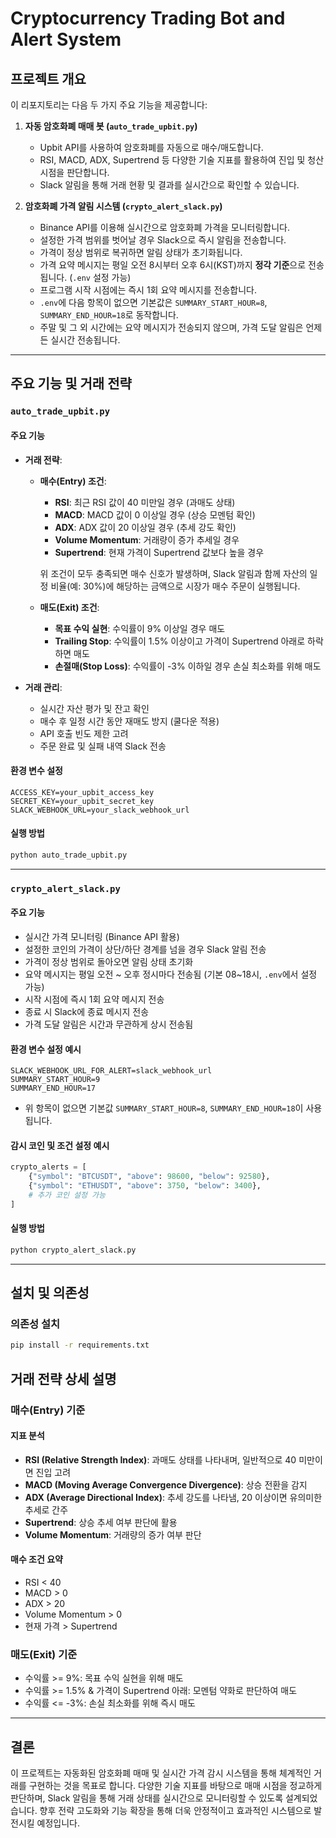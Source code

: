# Cryptocurrency Trading Bot and Alert System

## 프로젝트 개요

이 리포지토리는 다음 두 가지 주요 기능을 제공합니다:

1. **자동 암호화폐 매매 봇 (`auto_trade_upbit.py`)**  
   - Upbit API를 사용하여 암호화폐를 자동으로 매수/매도합니다.
   - RSI, MACD, ADX, Supertrend 등 다양한 기술 지표를 활용하여 진입 및 청산 시점을 판단합니다.
   - Slack 알림을 통해 거래 현황 및 결과를 실시간으로 확인할 수 있습니다.

2. **암호화폐 가격 알림 시스템 (`crypto_alert_slack.py`)**  
   - Binance API를 이용해 실시간으로 암호화폐 가격을 모니터링합니다.
   - 설정한 가격 범위를 벗어날 경우 Slack으로 즉시 알림을 전송합니다.
   - 가격이 정상 범위로 복귀하면 알림 상태가 초기화됩니다.
   - 가격 요약 메시지는 평일 오전 8시부터 오후 6시(KST)까지 **정각 기준**으로 전송됩니다. (`.env` 설정 가능)
   - 프로그램 시작 시점에는 즉시 1회 요약 메시지를 전송합니다.
   - `.env`에 다음 항목이 없으면 기본값은 `SUMMARY_START_HOUR=8`, `SUMMARY_END_HOUR=18`로 동작합니다.
   - 주말 및 그 외 시간에는 요약 메시지가 전송되지 않으며, 가격 도달 알림은 언제든 실시간 전송됩니다.

---

## 주요 기능 및 거래 전략

### `auto_trade_upbit.py`

#### 주요 기능
- **거래 전략**:
  - **매수(Entry) 조건**:
    - **RSI**: 최근 RSI 값이 40 미만일 경우 (과매도 상태)
    - **MACD**: MACD 값이 0 이상일 경우 (상승 모멘텀 확인)
    - **ADX**: ADX 값이 20 이상일 경우 (추세 강도 확인)
    - **Volume Momentum**: 거래량이 증가 추세일 경우
    - **Supertrend**: 현재 가격이 Supertrend 값보다 높을 경우

    위 조건이 모두 충족되면 매수 신호가 발생하며, Slack 알림과 함께 자산의 일정 비율(예: 30%)에 해당하는 금액으로 시장가 매수 주문이 실행됩니다.

  - **매도(Exit) 조건**:
    - **목표 수익 실현**: 수익률이 9% 이상일 경우 매도
    - **Trailing Stop**: 수익률이 1.5% 이상이고 가격이 Supertrend 아래로 하락하면 매도
    - **손절매(Stop Loss)**: 수익률이 -3% 이하일 경우 손실 최소화를 위해 매도

- **거래 관리**:
  - 실시간 자산 평가 및 잔고 확인
  - 매수 후 일정 시간 동안 재매도 방지 (쿨다운 적용)
  - API 호출 빈도 제한 고려
  - 주문 완료 및 실패 내역 Slack 전송

#### 환경 변수 설정
```env
ACCESS_KEY=your_upbit_access_key
SECRET_KEY=your_upbit_secret_key
SLACK_WEBHOOK_URL=your_slack_webhook_url
```

#### 실행 방법
```bash
python auto_trade_upbit.py
```

---

### `crypto_alert_slack.py`

#### 주요 기능
- 실시간 가격 모니터링 (Binance API 활용)
- 설정한 코인의 가격이 상단/하단 경계를 넘을 경우 Slack 알림 전송
- 가격이 정상 범위로 돌아오면 알림 상태 초기화
- 요약 메시지는 평일 오전 ~ 오후 정시마다 전송됨 (기본 08~18시, `.env`에서 설정 가능)
- 시작 시점에 즉시 1회 요약 메시지 전송
- 종료 시 Slack에 종료 메시지 전송
- 가격 도달 알림은 시간과 무관하게 상시 전송됨

#### 환경 변수 설정 예시
```env
SLACK_WEBHOOK_URL_FOR_ALERT=slack_webhook_url
SUMMARY_START_HOUR=9
SUMMARY_END_HOUR=17
```

- 위 항목이 없으면 기본값 `SUMMARY_START_HOUR=8`, `SUMMARY_END_HOUR=18`이 사용됩니다.

#### 감시 코인 및 조건 설정 예시
```python
crypto_alerts = [
    {"symbol": "BTCUSDT", "above": 98600, "below": 92580},
    {"symbol": "ETHUSDT", "above": 3750, "below": 3400},
    # 추가 코인 설정 가능
]
```

#### 실행 방법
```bash
python crypto_alert_slack.py
```

---

## 설치 및 의존성

### 의존성 설치
```bash
pip install -r requirements.txt
```

## 거래 전략 상세 설명

### 매수(Entry) 기준

#### 지표 분석
- **RSI (Relative Strength Index)**: 과매도 상태를 나타내며, 일반적으로 40 미만이면 진입 고려
- **MACD (Moving Average Convergence Divergence)**: 상승 전환을 감지
- **ADX (Average Directional Index)**: 추세 강도를 나타냄, 20 이상이면 유의미한 추세로 간주
- **Supertrend**: 상승 추세 여부 판단에 활용
- **Volume Momentum**: 거래량의 증가 여부 판단

#### 매수 조건 요약
- RSI < 40
- MACD > 0
- ADX > 20
- Volume Momentum > 0
- 현재 가격 > Supertrend

### 매도(Exit) 기준
- 수익률 >= 9%: 목표 수익 실현을 위해 매도
- 수익률 >= 1.5% & 가격이 Supertrend 아래: 모멘텀 약화로 판단하여 매도
- 수익률 <= -3%: 손실 최소화를 위해 즉시 매도

---

## 결론

이 프로젝트는 자동화된 암호화폐 매매 및 실시간 가격 감시 시스템을 통해 체계적인 거래를 구현하는 것을 목표로 합니다. 다양한 기술 지표를 바탕으로 매매 시점을 정교하게 판단하며, Slack 알림을 통해 거래 상태를 실시간으로 모니터링할 수 있도록 설계되었습니다. 향후 전략 고도화와 기능 확장을 통해 더욱 안정적이고 효과적인 시스템으로 발전시킬 예정입니다.
